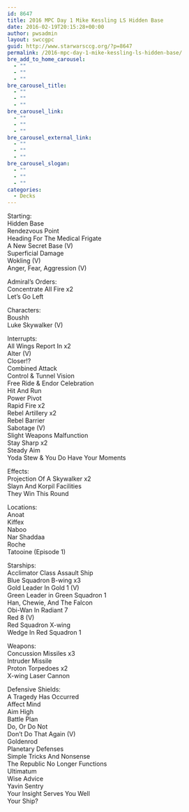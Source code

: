 ```yaml
---
id: 8647
title: 2016 MPC Day 1 Mike Kessling LS Hidden Base
date: 2016-02-19T20:15:28+00:00
author: pwsadmin
layout: swccgpc
guid: http://www.starwarsccg.org/?p=8647
permalink: /2016-mpc-day-1-mike-kessling-ls-hidden-base/
bre_add_to_home_carousel:
  - ""
  - ""
  - ""
bre_carousel_title:
  - ""
  - ""
  - ""
bre_carousel_link:
  - ""
  - ""
  - ""
bre_carousel_external_link:
  - ""
  - ""
  - ""
bre_carousel_slogan:
  - ""
  - ""
  - ""
categories:
  - Decks
---
```

Starting:  
Hidden Base  
Rendezvous Point  
Heading For The Medical Frigate  
A New Secret Base (V)  
Superficial Damage  
Wokling (V)  
Anger, Fear, Aggression (V)

Admiral&#8217;s Orders:  
Concentrate All Fire x2  
Let&#8217;s Go Left

Characters:  
Boushh  
Luke Skywalker (V)

Interrupts:  
All Wings Report In x2  
Alter (V)  
Closer!?  
Combined Attack  
Control & Tunnel Vision  
Free Ride & Endor Celebration  
Hit And Run  
Power Pivot  
Rapid Fire x2  
Rebel Artillery x2  
Rebel Barrier  
Sabotage (V)  
Slight Weapons Malfunction  
Stay Sharp x2  
Steady Aim  
Yoda Stew & You Do Have Your Moments

Effects:  
Projection Of A Skywalker x2  
Slayn And Korpil Facilities  
They Win This Round

Locations:  
Anoat  
Kiffex  
Naboo  
Nar Shaddaa  
Roche  
Tatooine (Episode 1)

Starships:  
Acclimator Class Assault Ship  
Blue Squadron B-wing x3  
Gold Leader In Gold 1 (V)  
Green Leader in Green Squadron 1  
Han, Chewie, And The Falcon  
Obi-Wan In Radiant 7  
Red 8 (V)  
Red Squadron X-wing  
Wedge In Red Squadron 1

Weapons:  
Concussion Missiles x3  
Intruder Missile  
Proton Torpedoes x2  
X-wing Laser Cannon

Defensive Shields:  
A Tragedy Has Occurred  
Affect Mind  
Aim High  
Battle Plan  
Do, Or Do Not  
Don&#8217;t Do That Again (V)  
Goldenrod  
Planetary Defenses  
Simple Tricks And Nonsense  
The Republic No Longer Functions  
Ultimatum  
Wise Advice  
Yavin Sentry  
Your Insight Serves You Well  
Your Ship?